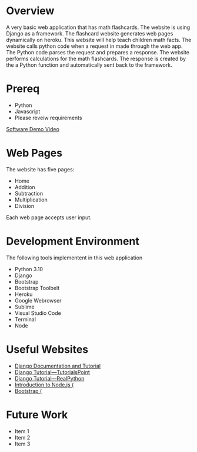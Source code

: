 # Overview

<!-- {Important!  Do not say in this section that this is college assignment.  Talk about what you are trying to accomplish as a software engineer to further your learning.} -->

<!-- {Provide a description the web app that you wrote. Describe how to start a test server on your computer and what website to open up to see the first page of the app.} -->
<!-- {Describe your purpose for writing this software.} -->
A very basic web application that has math flashcards. The website is using Django as a framework. The flashcard website generates web pages dynamically on heroku.  This website will help teach children math facts. The website calls python code when a request in made through the web app. The Python code parses the request and prepares a response. The website performs calculations for the math flashcards. The response is created by the a Python function and automatically sent back to the framework. 


# Prereq

* Python
* Javascript
* Please reveiw requirements


<!-- {Provide a link to your YouTube demonstration.  It should be a 4-5 minute demo of the software running (starting the server and navigating through the web pages) and a walkthrough of the code.} -->

[Software Demo Video](https://studio.youtube.com/video/upjIDHaWA6s/edit)

# Web Pages
The website has five pages:

* Home
* Addition
* Subtraction
* Multiplication
* Division

Each web page accepts user input. 

<!-- {Describe each of the web pages you created and how the web app transitions between each of them.  Also describe what is dynamically created on each page.} -->

# Development Environment

<!-- {Describe the tools that you used to develop the software}
{Describe the programming language that you used and any libraries.} -->
The following tools implementent in this web application 

* Python 3.10
* Django
* Bootstrap
* Bootstrap Toolbelt
* Heroku
* Google Webrowser
* Sublime
* Visual Studio Code
* Terminal
* Node



# Useful Websites

<!-- {Make a list of websites that you found helpful in this project} -->
* [Django Documentation and Tutorial ](https://docs.djangoproject.com/en/3.0/contents/)
* [Django Tutorial—TutorialsPoint ](https://www.tutorialspoint.com/django/index.htm)
* [Django Tutorial—RealPython ](https://realpython.com/get-started-with-django-1/)
* [Introduction to Node.js (](https://nodejs.dev/learn)
* [Bootstrap (](https://getbootstrap.com/)

# Future Work

<!-- {Make a list of things that you need to fix, improve, and add in the future.} -->
* Item 1
* Item 2
* Item 3